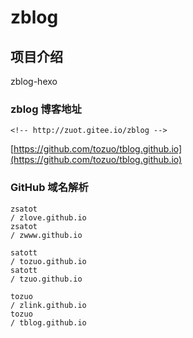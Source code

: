 # zblog

## 项目介绍
zblog-hexo

### zblog 博客地址
    <!-- http://zuot.gitee.io/zblog -->
[https://github.com/tozuo/tblog.github.io](https://github.com/tozuo/tblog.github.io)

### GitHub 域名解析

	zsatot
	/ zlove.github.io
	zsatot
	/ zwww.github.io
	
	satott
	/ tozuo.github.io
	satott
	/ tzuo.github.io

	tozuo
	/ zlink.github.io
	tozuo
	/ tblog.github.io
